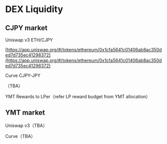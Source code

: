 # DEX Liquidity

## CJPY market

Uniswap v3 ETH/CJPY

[https://app.uniswap.org/#/tokens/ethereum/0x1cfa5641c01406ab8ac350ded7d735ec41298372](https://app.uniswap.org/#/tokens/ethereum/0x1cfa5641c01406ab8ac350ded7d735ec41298372)

Curve CJPY-JPY

（TBA）

YMT Rewards to LPer（refer LP reward budget from YMT allocation）

## YMT market

Uniswap v3（TBA）

Curve（TBA）

